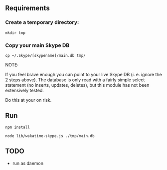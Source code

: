 ## Requirements

### Create a temporary directory:

```
mkdir tmp
```

### Copy your main Skype DB

```
cp ~/.Skype/[skypename]/main.db tmp/
```

NOTE:

If you feel brave enough you can point to your live Skype DB (i. e. ignore the 2 steps above). The database is only read
with a fairly simple select statement (no inserts, updates, deletes), but this module has not been extensively tested.

Do this at your on risk.

## Run

```
npm install
```

```
node lib/wakatime-skype.js ./tmp/main.db
```
## TODO

- run as daemon